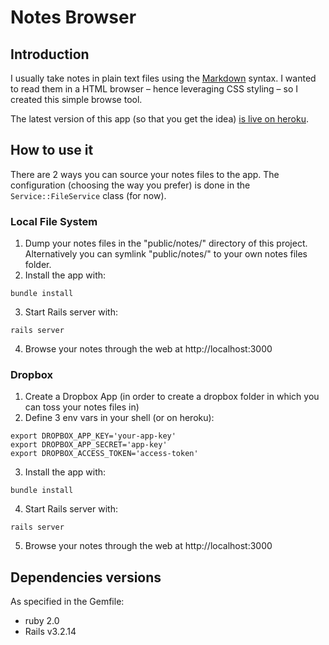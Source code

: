 # Notes Browser

## Introduction

I usually take notes in plain text files using the [Markdown](http://daringfireball.net/projects/markdown/) syntax. I wanted to read them in a HTML browser – hence leveraging CSS styling – so I created this simple browse tool.

The latest version of this app (so that you get the idea) [is live on heroku](http://notes-browser.herokuapp.com/).


## How to use it

There are 2 ways you can source your notes files to the app. The configuration (choosing the way you prefer) is done in the `Service::FileService` class (for now).

### Local File System

1. Dump your notes files in the "public/notes/" directory of this project. Alternatively you can symlink "public/notes/" to your own notes files folder.
2. Install the app with:
``` 
bundle install
``` 
3. Start Rails server with:
``` 
rails server
``` 
4. Browse your notes through the web at http://localhost:3000

### Dropbox

1. Create a Dropbox App (in order to create a dropbox folder in which you can toss your notes files in)
2. Define 3 env vars in your shell (or on heroku):
```
export DROPBOX_APP_KEY='your-app-key'
export DROPBOX_APP_SECRET='app-key'
export DROPBOX_ACCESS_TOKEN='access-token'
```

3. Install the app with:
``` 
bundle install
``` 
4. Start Rails server with:
``` 
rails server
``` 
5. Browse your notes through the web at http://localhost:3000


## Dependencies versions

As specified in the Gemfile:
* ruby 2.0
* Rails v3.2.14
